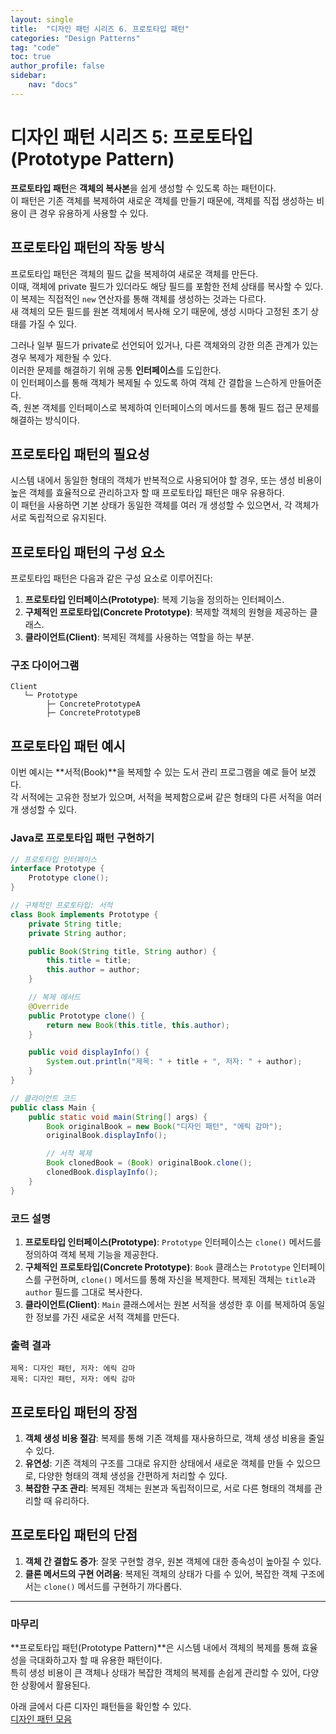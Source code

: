 ```yaml
---
layout: single
title:  "디자인 패턴 시리즈 6. 프로토타입 패턴"
categories: "Design Patterns"
tag: "code"
toc: true
author_profile: false
sidebar:
    nav: "docs"
---
```


# 디자인 패턴 시리즈 5: 프로토타입 (Prototype Pattern)  
**프로토타입 패턴**은 **객체의 복사본**을 쉽게 생성할 수 있도록 하는 패턴이다.  
이 패턴은 기존 객체를 복제하여 새로운 객체를 만들기 때문에, 객체를 직접 생성하는 비용이 큰 경우 유용하게 사용할 수 있다.  

## 프로토타입 패턴의 작동 방식  
프로토타입 패턴은 객체의 필드 값을 복제하여 새로운 객체를 만든다.  
이때, 객체에 private 필드가 있더라도 해당 필드를 포함한 전체 상태를 복사할 수 있다.  
이 복제는 직접적인 `new` 연산자를 통해 객체를 생성하는 것과는 다르다.  
새 객체의 모든 필드를 원본 객체에서 복사해 오기 때문에, 생성 시마다 고정된 초기 상태를 가질 수 있다.  

그러나 일부 필드가 private로 선언되어 있거나, 다른 객체와의 강한 의존 관계가 있는 경우 복제가 제한될 수 있다.  
이러한 문제를 해결하기 위해 공통 **인터페이스**를 도입한다.  
이 인터페이스를 통해 객체가 복제될 수 있도록 하여 객체 간 결합을 느슨하게 만들어준다.  
즉, 원본 객체를 인터페이스로 복제하여 인터페이스의 메서드를 통해 필드 접근 문제를 해결하는 방식이다.  

## 프로토타입 패턴의 필요성  
시스템 내에서 동일한 형태의 객체가 반복적으로 사용되어야 할 경우, 또는 생성 비용이 높은 객체를 효율적으로 관리하고자 할 때 프로토타입 패턴은 매우 유용하다.  
이 패턴을 사용하면 기본 상태가 동일한 객체를 여러 개 생성할 수 있으면서, 각 객체가 서로 독립적으로 유지된다.  

## 프로토타입 패턴의 구성 요소  
프로토타입 패턴은 다음과 같은 구성 요소로 이루어진다:  
1. **프로토타입 인터페이스(Prototype)**: 복제 기능을 정의하는 인터페이스.  
2. **구체적인 프로토타입(Concrete Prototype)**: 복제할 객체의 원형을 제공하는 클래스.  
3. **클라이언트(Client)**: 복제된 객체를 사용하는 역할을 하는 부분.  

### 구조 다이어그램  
```
Client
   └─ Prototype
        ├─ ConcretePrototypeA
        ├─ ConcretePrototypeB
```

## 프로토타입 패턴 예시  
이번 예시는 **서적(Book)**을 복제할 수 있는 도서 관리 프로그램을 예로 들어 보겠다.  
각 서적에는 고유한 정보가 있으며, 서적을 복제함으로써 같은 형태의 다른 서적을 여러 개 생성할 수 있다. 

### Java로 프로토타입 패턴 구현하기  
```java
// 프로토타입 인터페이스
interface Prototype {
    Prototype clone();
}

// 구체적인 프로토타입: 서적
class Book implements Prototype {
    private String title;
    private String author;

    public Book(String title, String author) {
        this.title = title;
        this.author = author;
    }

    // 복제 메서드
    @Override
    public Prototype clone() {
        return new Book(this.title, this.author);
    }

    public void displayInfo() {
        System.out.println("제목: " + title + ", 저자: " + author);
    }
}

// 클라이언트 코드
public class Main {
    public static void main(String[] args) {
        Book originalBook = new Book("디자인 패턴", "에릭 감마");
        originalBook.displayInfo();

        // 서적 복제
        Book clonedBook = (Book) originalBook.clone();
        clonedBook.displayInfo();
    }
}
```

### 코드 설명  
1. **프로토타입 인터페이스(Prototype)**: `Prototype` 인터페이스는 `clone()` 메서드를 정의하여 객체 복제 기능을 제공한다.  
2. **구체적인 프로토타입(Concrete Prototype)**: `Book` 클래스는 `Prototype` 인터페이스를 구현하며, `clone()` 메서드를 통해 자신을 복제한다. 복제된 객체는 `title`과 `author` 필드를 그대로 복사한다.  
3. **클라이언트(Client)**: `Main` 클래스에서는 원본 서적을 생성한 후 이를 복제하여 동일한 정보를 가진 새로운 서적 객체를 만든다.  

### 출력 결과  
```
제목: 디자인 패턴, 저자: 에릭 감마
제목: 디자인 패턴, 저자: 에릭 감마
```  

## 프로토타입 패턴의 장점  
1. **객체 생성 비용 절감**: 복제를 통해 기존 객체를 재사용하므로, 객체 생성 비용을 줄일 수 있다.  
2. **유연성**: 기존 객체의 구조를 그대로 유지한 상태에서 새로운 객체를 만들 수 있으므로, 다양한 형태의 객체 생성을 간편하게 처리할 수 있다. 
3. **복잡한 구조 관리**: 복제된 객체는 원본과 독립적이므로, 서로 다른 형태의 객체를 관리할 때 유리하다.  

## 프로토타입 패턴의 단점  
1. **객체 간 결합도 증가**: 잘못 구현할 경우, 원본 객체에 대한 종속성이 높아질 수 있다.  
2. **클론 메서드의 구현 어려움**: 복제된 객체의 상태가 다를 수 있어, 복잡한 객체 구조에서는 `clone()` 메서드를 구현하기 까다롭다.  

---

### 마무리  
**프로토타입 패턴(Prototype Pattern)**은 시스템 내에서 객체의 복제를 통해 효율성을 극대화하고자 할 때 유용한 패턴이다.  
특히 생성 비용이 큰 객체나 상태가 복잡한 객체의 복제를 손쉽게 관리할 수 있어, 다양한 상황에서 활용된다.  

아래 글에서 다른 디자인 패턴들을 확인할 수 있다.  
[디자인 패턴 모음](https://gihak111.github.io/design/patterns/2024/11/05/Types_Of_Design_Patterns_upload.html)  